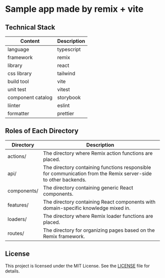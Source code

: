 # Sample app made by remix + vite

## Technical Stack

| Content           | Description |
| ----------------- | ----------- |
| language          | typescript  |
| framework         | remix       |
| library           | react       |
| css library       | tailwind    |
| build tool        | vite        |
| unit test         | vitest      |
| component catalog | storybook   |
| liinter           | eslint      |
| formatter         | prettier    |

## Roles of Each Directory

| Directory   | Description                                                                                                    |
| ----------- | -------------------------------------------------------------------------------------------------------------- |
| actions/    | The directory where Remix action functions are placed.                                                         |
| api/        | The directory containing functions responsible for communication from the Remix server-side to other backends. |
| components/ | The directory containing generic React components.                                                             |
| features/   | The directory containing React components with domain-specific knowledge mixed in.　                           |
| loaders/    | The directory where Remix loader functions are placed.　                                                       |
| routes/     | The directory for organizing pages based on the Remix framework.                                               |

## License

This project is licensed under the MIT License. See the [LICENSE](LICENSE) file for details.

